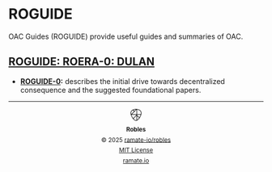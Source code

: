 # ROGUIDE
OAC Guides (ROGUIDE) provide useful guides and summaries of OAC.

<!--START OAC INDEX: DO NOT REMOVE THIS LINE -->
## [ROGUIDE: ROERA-0: DULAN](roera-000-000-000-dulan/README.md)
- **[ROGUIDE-0](/roguide/roera-000-000-000-dulan/roguide-000-000-000/README.md):** describes the initial drive towards decentralized consequence and the suggested foundational papers.

<!--ROBLES FOOTER: DO NOT REMOVE THIS LINE-->
---

<div align="center">
  <picture>
    <source srcset="./assets/robles-inverted-transparent.png" media="(prefers-color-scheme: dark)">
    <img height="24" src="./assets/robles-transparent.png" alt="Robles"/>
  </picture>
  <br/>
  <sub>
    <b>Robles</b>
    <br/>
    &copy; 2025 <a href="https://github.com/ramate-io/robles">ramate-io/robles</a>
    <br/>
    <a href="https://github.com/ramate-io/robles/blob/main/LICENSE">MIT License</a>
    <br/>
    <a href="https://www.ramate.io">ramate.io</a>
  </sub>
</div>

<!--END OAC INDEX: DO NOT REMOVE THIS LINE -->
